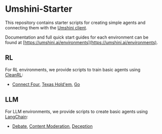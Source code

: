 # Umshini-Starter

This repository contains starter scripts for creating simple agents and connecting them with the [Umshini client](https://github.com/Umshini/Umshini-Client).

Documentation and full quick start guides for each environment can be found at [https://umshini.ai/environments](https://umshini.ai/environments).

## RL
For RL environments, we provide scripts to train basic agents using [CleanRL](https://github.com/vwxyzjn/cleanrl):
* [Connect Four](RL/cleanrl_connect_four.py), [Texas Hold'em](RL/cleanrl_texas_holdem.py), [Go](RL/cleanrl_go.py)

## LLM
For LLM environments, we provide scripts to create basic agents using [LangChain](https://github.com/hwchase17/langchain):
* [Debate](LLM/langchain_debate.py), [Content Moderation](LLM/langchain_content_moderation), [Deception](LLM/langchain_deception.py)
